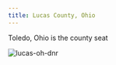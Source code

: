 ```yaml
---
title: Lucas County, Ohio
---
```

Toledo, Ohio is the county seat

![lucas-oh-dnr](https://coastal.ohiodnr.gov/portals/coastal/Images/pagcoast/lucas/Lucas_County_Map.jpg)
